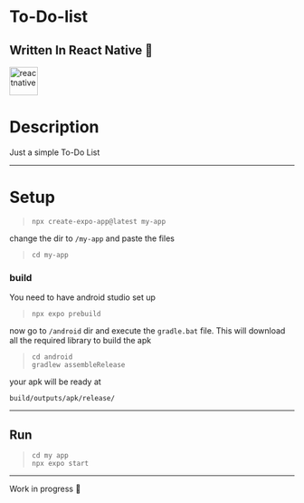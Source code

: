 # To-Do-list

## Written In React Native :rocket:
<div>
<img src="https://cdn.jsdelivr.net/gh/devicons/devicon@latest/icons/reactnative/reactnative-original-wordmark.svg" height="50px" alt="reactnative" />
</div>



# Description 
Just a simple To-Do List



---
# Setup

> ``` console
> npx create-expo-app@latest my-app
> ```

change the dir to `/my-app` and paste the files
> ``` console
> cd my-app
> ```

### build
You need to have android studio set up

> ``` console
> npx expo prebuild
> ```

now go to `/android` dir and execute the `gradle.bat` file. This will download all the required library to build the apk

> ``` console
> cd android 
> gradlew assembleRelease
> ```

your apk will be ready at

```
build/outputs/apk/release/
```



---

## Run
> ``` console
> cd my app
> npx expo start
> ```


---
Work in progress :construction:
